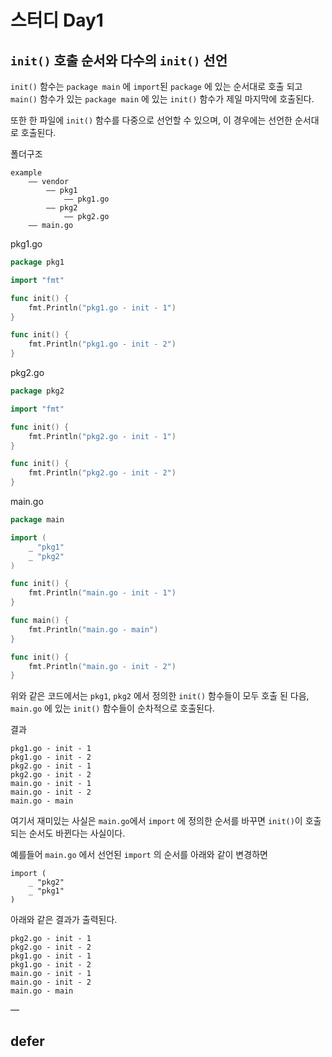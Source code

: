 # 스터디 Day1

## `init()` 호출 순서와 다수의 `init()` 선언

`init()` 함수는 `package main` 에 `import`된 `package` 에 있는 순서대로 호출 되고 `main()` 함수가 있는 `package main` 에 있는 `init()` 함수가 제일 마지막에 호출된다.

또한 한 파일에 `init()` 함수를 다중으로 선언할 수 있으며, 이 경우에는 선언한 순서대로 호출된다.

폴더구조
```
example
    —— vendor
        —— pkg1
            —— pkg1.go
        —— pkg2
            —— pkg2.go
    —— main.go
```

pkg1.go
```go
package pkg1

import "fmt"

func init() {
	fmt.Println("pkg1.go - init - 1")
}

func init() {
	fmt.Println("pkg1.go - init - 2")
}
```

pkg2.go
```go
package pkg2

import "fmt"

func init() {
	fmt.Println("pkg2.go - init - 1")
}

func init() {
	fmt.Println("pkg2.go - init - 2")
}
```

main.go
```go
package main

import (
    _ "pkg1"
    _ "pkg2"
)

func init() {
    fmt.Println("main.go - init - 1")
}

func main() {
    fmt.Println("main.go - main")
}

func init() {
    fmt.Println("main.go - init - 2")
}
```

위와 같은 코드에서는 `pkg1`, `pkg2` 에서 정의한 `init()` 함수들이 모두 호출 된 다음, `main.go` 에 있는 `init()` 함수들이 순차적으로 호출된다.

결과
```shell
pkg1.go - init - 1
pkg1.go - init - 2
pkg2.go - init - 1
pkg2.go - init - 2
main.go - init - 1
main.go - init - 2
main.go - main
```

여기서 재미있는 사실은 `main.go`에서 `import` 에 정의한 순서를 바꾸면 `init()`이 호출되는 순서도 바뀐다는 사실이다.

예를들어 `main.go` 에서 선언된 `import` 의 순서를 아래와 같이 변경하면

```
import (  
    _ "pkg2"
    _ "pkg1"
)
```

아래와 같은 결과가 출력된다.

```
pkg2.go - init - 1
pkg2.go - init - 2
pkg1.go - init - 1
pkg1.go - init - 2
main.go - init - 1
main.go - init - 2
main.go - main
```

—

## defer


